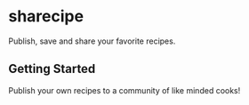 # sharecipe

Publish, save and share your favorite recipes.

## Getting Started

Publish your own recipes to a community of like minded cooks!
